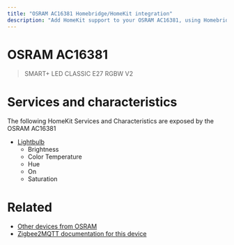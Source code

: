 ```yaml
---
title: "OSRAM AC16381 Homebridge/HomeKit integration"
description: "Add HomeKit support to your OSRAM AC16381, using Homebridge, Zigbee2MQTT and homebridge-z2m."
---
```

<!---
This file has been GENERATED using src/docgen/docgen.ts
DO NOT EDIT THIS FILE MANUALLY!
-->
# OSRAM AC16381
> SMART+ LED CLASSIC E27 RGBW V2


# Services and characteristics
The following HomeKit Services and Characteristics are exposed by
the OSRAM AC16381

* [Lightbulb](../../light.md)
  * Brightness
  * Color Temperature
  * Hue
  * On
  * Saturation


# Related
* [Other devices from OSRAM](../index.md#osram)
* [Zigbee2MQTT documentation for this device](https://www.zigbee2mqtt.io/devices/AC16381.html)